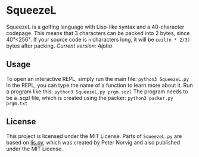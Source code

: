 # SqueezeL
SqueezeL is a golfing language with Lisp-like syntax and a 40-character codepage. This means that 3 characters can be packed into 2 bytes, since 40³<256². If your source code is `n` characters long, it will be `ceil(n * 2/3)` bytes after packing.
*Current version: Alpha*
## Usage
To open an interactive REPL, simply run the main file:
`python3 SqueezeL.py`
In the REPL, you can type the name of a function to learn more about it.
Run a program like this:
`python3 SqueezeL.py prgm.sqzl`
The program needs to be a .sqzl file, which is created using the packer:
`python3 packer.py prgm.txt`
## License
This project is licensed under the MIT License. Parts of `SqueezeL.py` are based on [lis.py](https://github.com/norvig/pytudes/blob/main/py/lis.py), which was created by Peter Norvig and also published under the MIT License.